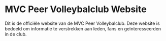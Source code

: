 # MVC Peer Volleybalclub Website

Dit is de officiële website van de MVC Peer Volleybalclub. Deze website is bedoeld om informatie te verstrekken aan leden, fans en geïnteresseerden in de club.
